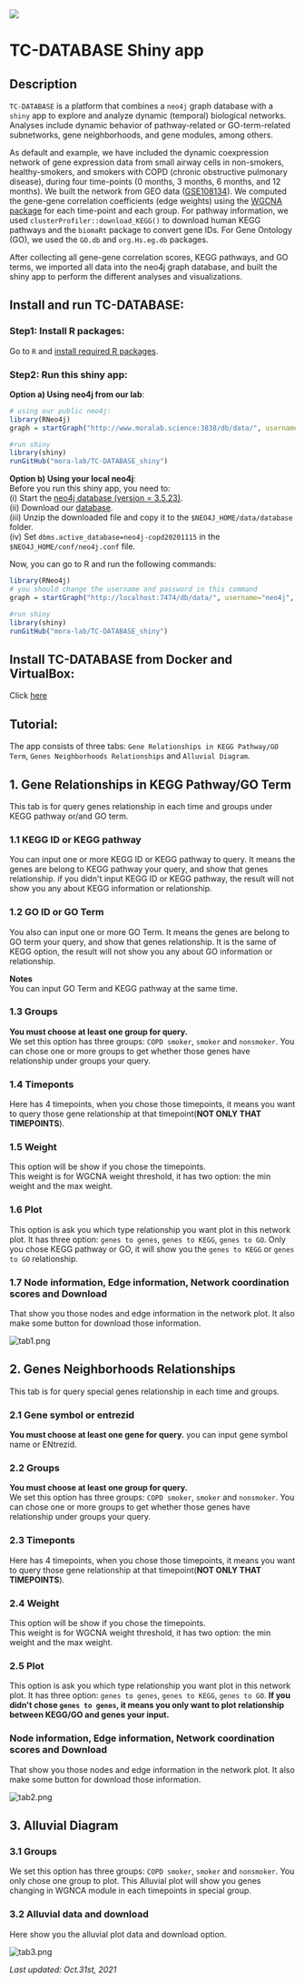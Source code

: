 <img src="https://github.com/mora-lab/mora-lab.github.io/blob/master/picture/MORALAB_Banner.png">

# TC-DATABASE Shiny app

## Description

`TC-DATABASE` is a platform that combines a `neo4j` graph database with a `shiny` app to explore and analyze dynamic (temporal) biological networks. Analyses include dynamic behavior of pathway-related or GO-term-related subnetworks, gene neighborhoods, and gene modules, among others.

As default and example, we have included the dynamic coexpression network of gene expression data from small airway cells in non-smokers, healthy-smokers, and smokers with COPD (chronic obstructive pulmonary disease), during four time-points (0 months, 3 months, 6 months, and 12 months). We built the network from GEO data ([GSE108134](https://pmlegacy.ncbi.nlm.nih.gov/geo/query/acc.cgi?acc=GSE108134)). We computed the gene-gene correlation coefficients (edge weights) using the [WGCNA package](https://horvath.genetics.ucla.edu/html/CoexpressionNetwork/Rpackages/WGCNA/) for each time-point and each group. For pathway information, we used `clusterProfiler::download_KEGG()` to download human KEGG pathways and the `biomaRt` package to convert gene IDs. For Gene Ontology (GO), we used the `GO.db` and `org.Hs.eg.db` packages.

After collecting all gene-gene correlation scores, KEGG pathways, and GO terms, we imported all data into the neo4j graph database, and built the shiny app to perform the different analyses and visualizations.

## Install and run TC-DATABASE:

### Step1: Install R packages:
Go to `R` and [install required R packages](install_package.R).

### Step2: Run this shiny app:

**Option a) Using neo4j from our lab**:
```R
# using our public neo4j:
library(RNeo4j)
graph = startGraph("http://www.moralab.science:3838/db/data/", username="neo4j", password="xiaowei")

#run shiny
library(shiny)
runGitHub("mora-lab/TC-DATABASE_shiny")
```

**Option b) Using your local neo4j**:<br>
Before you run this shiny app, you need to:<br>
(i) Start the [neo4j database (version = 3.5.23)](https://neo4j.com/download-center/#community).<br>
(ii) Download our <a href="http://www.moralab.science/downloads/database/neo4j-copd20201115.tar.gz" target="_blank" download="neo4j-copd20201115.tar.gz">database</a>.<br>
(iii) Unzip the downloaded file and copy it to the `$NEO4J_HOME/data/database` folder.<br>
(iv) Set `dbms.active_database=neo4j-copd20201115` in the `$NEO4J_HOME/conf/neo4j.conf` file.<br>

Now, you can go to R and run the following commands:

```R
library(RNeo4j)
# you should change the username and password in this command
graph = startGraph("http://localhost:7474/db/data/", username="neo4j", password="password")

#run shiny
library(shiny)
runGitHub("mora-lab/TC-DATABASE_shiny")
```

## Install TC-DATABASE from Docker and VirtualBox:
Click [here](https://github.com/mora-lab/TC-DATABASE_shiny/blob/master/Docker-and-VirtualBox.md)

## Tutorial:

The app consists of three tabs: `Gene Relationships in KEGG Pathway/GO Term`, `Genes Neighborhoods Relationships` and `Alluvial Diagram`.

## 1. Gene Relationships in KEGG Pathway/GO Term
This tab is for query genes relationship in each time and groups under KEGG pathway or/and GO term.

### 1.1 KEGG ID or KEGG pathway
You can input one or more KEGG ID or KEGG pathway to query. It means the genes are belong to KEGG pathway your query, and show that genes relationship.
if you didn't input KEGG ID or KEGG pathway, the result will not show you any about KEGG information or relationship.

### 1.2 GO ID or GO Term
You also can input one or more GO Term. It means the genes are belong to GO term your query, and show that genes relationship.
It is the same of KEGG option, the result will not show you any about GO information or relationship.

**Notes**   
You can input GO Term and KEGG pathway at the same time.

### 1.3 Groups
**You must choose at least one group for query.**  
We set this option has three groups: `COPD smoker`, `smoker` and `nonsmoker`.
You can chose one or more groups to get whether those genes have relationship under groups your query.

### 1.4 Timeponts
Here has 4 timepoints, when you chose those timepoints, it means you want to query those gene relationship at that timepoint(**NOT ONLY THAT TIMEPOINTS**).

### 1.5 Weight
This option will be show if you chose the timepoints.  
This weight is for WGCNA weight threshold, it has two option: the min weight and the max weight.

### 1.6 Plot
This option is ask you which type relationship you want plot in this network plot.
It has three option: `genes to genes`, `genes to KEGG`, `genes to GO`.
Only you chose KEGG pathway or GO, it will show you the `genes to KEGG` or `genes to GO` relationship.

### 1.7 Node information, Edge information, Network coordination scores and Download
That show you those nodes and edge information in the network plot. It also make some button for download those information.

![tab1.png](img/tab1.png)

## 2. Genes Neighborhoods Relationships
This tab is for query special genes relationship in each time and groups.

### 2.1 Gene symbol or entrezid
**You must choose at least one gene for query.** you can input gene symbol name or ENtrezid.  

### 2.2 Groups
**You must choose at least one group for query.**  
We set this option has three groups: `COPD smoker`, `smoker` and `nonsmoker`.
You can chose one or more groups to get whether those genes have relationship under groups your query.

### 2.3 Timeponts
Here has 4 timepoints, when you chose those timepoints, it means you want to query those gene relationship at that timepoint(**NOT ONLY THAT TIMEPOINTS**).

### 2.4 Weight
This option will be show if you chose the timepoints.  
This weight is for WGCNA weight threshold, it has two option: the min weight and the max weight.

### 2.5 Plot
This option is ask you which type relationship you want plot in this network plot.
It has three option: `genes to genes`, `genes to KEGG`, `genes to GO`.
**If you didn't chose `genes to genes`, it means you only want to plot relationship between KEGG/GO and genes your input.**

### Node information, Edge information, Network coordination scores and Download
That show you those nodes and edge information in the network plot. It also make some button for download those information.

![tab2.png](img/tab2.png)

## 3. Alluvial Diagram

### 3.1 Groups
We set this option has three groups: `COPD smoker`, `smoker` and `nonsmoker`.
You only chose one group to plot. This Alluvial plot will show you genes changing in WGNCA module in each timepoints in special group. 

### 3.2 Alluvial data and download
Here show you the alluvial plot data and download option.

![tab3.png](img/tab3.png)

*Last updated: Oct.31st, 2021*
